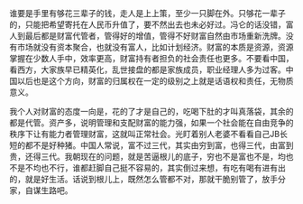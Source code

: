 谁要是手里有够花三辈子的钱，走人是上上策，至少一只脚在外。只够花一辈子的，只能把希望寄托在人民币升值了，要不然出去也未必好过。冯仑的话没错，富人到最后都是财富代管者，管得好的增值，管得不好财富自然由市场重新洗牌。没有市场就没有资本聚合，也就没有富人，比如计划经济。财富的本质是资源，资源掌握在少数人手中，效率更高，财富持有者担负的社会责任也更多。不要看中国，看西方，大家族早已精英化，乱世接盘的都是家族成员，职业经理人多为过客。中国以后也是这个方向，财富的归属权在一定的级别之上就是话语权和责任，无物质意义。

我个人对财富的态度一向是，花的了才是自己的，吃喝下肚的才叫真落袋，其余的都是代管。资产多，说明管理和支配财富的能力强，如果一个社会能在自由竞争的秩序下让有能力者管理财富，这就叫正常社会。光盯着别人老婆不看看自己JB长短的都不是好种猪。中国人常说，富不过三代，其实由穷到富，也得三代，由富到贵，还得三代。我朝现在的问题，就是苦逼根儿的底子，穷也不是富也不是，均也不是不均也不行，谁都赶脚自己挺不容易的，其实倒过来想，有吃有喝有进有出的，就是好生活。话说到根儿上，既然怎么管都不对，那就干脆别管了，放手分家，自谋生路吧 ​​​。

